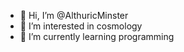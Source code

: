 - 👋 Hi, I’m @AlthuricMinster
- 👀 I’m interested in cosmology
- 🌱 I’m currently learning programming

<!---
AlthuricMinster/AlthuricMinster is a ✨ special ✨ repository because its `README.md` (this file) appears on your GitHub profile.
You can click the Preview link to take a look at your changes.
--->
